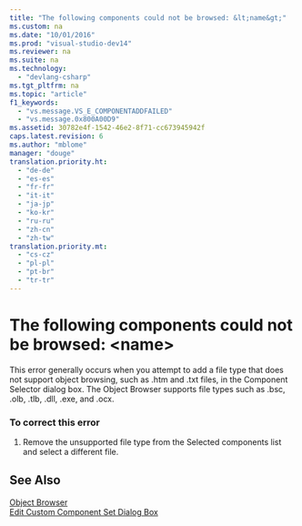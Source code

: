 ```yaml
---
title: "The following components could not be browsed: &lt;name&gt;"
ms.custom: na
ms.date: "10/01/2016"
ms.prod: "visual-studio-dev14"
ms.reviewer: na
ms.suite: na
ms.technology: 
  - "devlang-csharp"
ms.tgt_pltfrm: na
ms.topic: "article"
f1_keywords: 
  - "vs.message.VS_E_COMPONENTADDFAILED"
  - "vs.message.0x800A00D9"
ms.assetid: 30782e4f-1542-46e2-8f71-cc673945942f
caps.latest.revision: 6
ms.author: "mblome"
manager: "douge"
translation.priority.ht: 
  - "de-de"
  - "es-es"
  - "fr-fr"
  - "it-it"
  - "ja-jp"
  - "ko-kr"
  - "ru-ru"
  - "zh-cn"
  - "zh-tw"
translation.priority.mt: 
  - "cs-cz"
  - "pl-pl"
  - "pt-br"
  - "tr-tr"
---
```

# The following components could not be browsed: &lt;name&gt;
This error generally occurs when you attempt to add a file type that does not support object browsing, such as .htm and .txt files, in the Component Selector dialog box. The Object Browser supports file types such as .bsc, .olb, .tlb, .dll, .exe, and .ocx.  
  
### To correct this error  
  
1.  Remove the unsupported file type from the Selected components list and select a different file.  
  
## See Also  
 [Object Browser](http://msdn.microsoft.com/f89acfc5-1152-413d-9f56-3dc16e3f0470)   
 [Edit Custom Component Set Dialog Box](http://msdn.microsoft.com/dc995bd7-afbf-4389-ba1c-f377b677ded7)